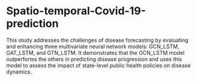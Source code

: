 # Spatio-temporal-Covid-19-prediction
This study addresses the challenges of disease forecasting by evaluating and enhancing three multivariate neural network models: GCN_LSTM, GAT_LSTM, and GTN_LSTM. It demonstrates that the GCN_LSTM model outperforms the others in predicting disease progression and uses this model to assess the impact of state-level public health policies on disease dynamics.
